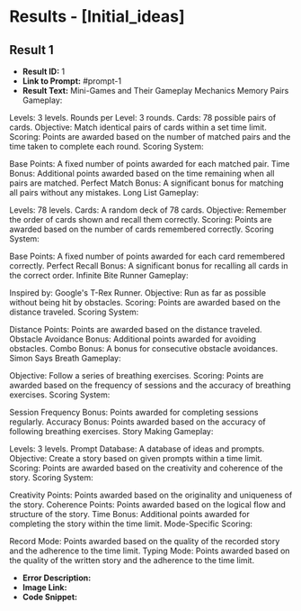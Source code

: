 # Results - [Initial_ideas]

## Result 1
* **Result ID:** 1
* **Link to Prompt:** #prompt-1
* **Result Text:** Mini-Games and Their Gameplay Mechanics
Memory Pairs
Gameplay:

Levels: 3 levels.
Rounds per Level: 3 rounds.
Cards: 78 possible pairs of cards.
Objective: Match identical pairs of cards within a set time limit.
Scoring: Points are awarded based on the number of matched pairs and the time taken to complete each round.
Scoring System:

Base Points: A fixed number of points awarded for each matched pair.
Time Bonus: Additional points awarded based on the time remaining when all pairs are matched.
Perfect Match Bonus: A significant bonus for matching all pairs without any mistakes.
Long List
Gameplay:

Levels: 78 levels.
Cards: A random deck of 78 cards.
Objective: Remember the order of cards shown and recall them correctly.
Scoring: Points are awarded based on the number of cards remembered correctly.
Scoring System:

Base Points: A fixed number of points awarded for each card remembered correctly.
Perfect Recall Bonus: A significant bonus for recalling all cards in the correct order.
Infinite Bite Runner
Gameplay:

Inspired by: Google's T-Rex Runner.
Objective: Run as far as possible without being hit by obstacles.
Scoring: Points are awarded based on the distance traveled.
Scoring System:

Distance Points: Points are awarded based on the distance traveled.
Obstacle Avoidance Bonus: Additional points awarded for avoiding obstacles.
Combo Bonus: A bonus for consecutive obstacle avoidances.
Simon Says Breath
Gameplay:

Objective: Follow a series of breathing exercises.
Scoring: Points are awarded based on the frequency of sessions and the accuracy of breathing exercises.
Scoring System:

Session Frequency Bonus: Points awarded for completing sessions regularly.
Accuracy Bonus: Points awarded based on the accuracy of following breathing exercises.
Story Making
Gameplay:

Levels: 3 levels.
Prompt Database: A database of ideas and prompts.
Objective: Create a story based on given prompts within a time limit.
Scoring: Points are awarded based on the creativity and coherence of the story.
Scoring System:

Creativity Points: Points awarded based on the originality and uniqueness of the story.
Coherence Points: Points awarded based on the logical flow and structure of the story.
Time Bonus: Additional points awarded for completing the story within the time limit.
Mode-Specific Scoring:

Record Mode: Points awarded based on the quality of the recorded story and the adherence to the time limit.
Typing Mode: Points awarded based on the quality of the written story and the adherence to the time limit.
* **Error Description:** 
* **Image Link:** 
* **Code Snippet:** 

